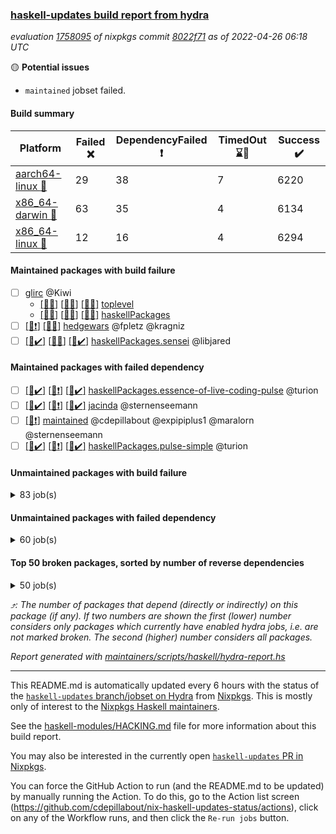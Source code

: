 ### [haskell-updates build report from hydra](https://hydra.nixos.org/jobset/nixpkgs/haskell-updates)
*evaluation [1758095](https://hydra.nixos.org/eval/1758095) of nixpkgs commit [8022f71](https://github.com/NixOS/nixpkgs/commits/8022f7155904c3f9f1ea82105f9780c5ea1b4f96) as of 2022-04-26 06:18 UTC*

:yellow_circle: **Potential issues**
  * `maintained` jobset failed.

#### Build summary

 | Platform | Failed :x: | DependencyFailed :heavy_exclamation_mark: | TimedOut :hourglass::no_entry_sign: | Success :heavy_check_mark: | 
 | --- | --- | --- | --- | --- | 
 | [aarch64-linux :iphone:](https://hydra.nixos.org/eval/1758095?filter=.aarch64-linux) | 29 | 38 | 7 | 6220 | 
 | [x86_64-darwin :apple:](https://hydra.nixos.org/eval/1758095?filter=.x86_64-darwin) | 63 | 35 | 4 | 6134 | 
 | [x86_64-linux :penguin:](https://hydra.nixos.org/eval/1758095?filter=.x86_64-linux) | 12 | 16 | 4 | 6294 | 
#### Maintained packages with build failure
- [ ] [glirc](https://hydra.nixos.org/eval/1758095?filter=glirc) @Kiwi
  - [[:iphone::x:]](https://hydra.nixos.org/build/174553162) [[:apple::x:]](https://hydra.nixos.org/build/174538387) [[:penguin::x:]](https://hydra.nixos.org/build/174540819) [toplevel](https://hydra.nixos.org/eval/1758095?filter=glirc)
  - [[:iphone::x:]](https://hydra.nixos.org/build/174541658) [[:apple::x:]](https://hydra.nixos.org/build/174540799) [[:penguin::x:]](https://hydra.nixos.org/build/174543767) [haskellPackages](https://hydra.nixos.org/eval/1758095?filter=haskellPackages.glirc)
- [ ] [[:iphone::heavy_exclamation_mark:]](https://hydra.nixos.org/build/174538476) [[:penguin::x:]](https://hydra.nixos.org/build/174544990) [hedgewars](https://hydra.nixos.org/eval/1758095?filter=hedgewars) @fpletz @kragniz
- [ ] [[:iphone::heavy_check_mark:]](https://hydra.nixos.org/build/174732394) [[:apple::x:]](https://hydra.nixos.org/build/174732389) [[:penguin::heavy_check_mark:]](https://hydra.nixos.org/build/174732404) [haskellPackages.sensei](https://hydra.nixos.org/eval/1758095?filter=haskellPackages.sensei) @libjared
#### Maintained packages with failed dependency
- [ ] [[:iphone::heavy_check_mark:]](https://hydra.nixos.org/build/174546897) [[:apple::heavy_exclamation_mark:]](https://hydra.nixos.org/build/174544782) [[:penguin::heavy_check_mark:]](https://hydra.nixos.org/build/174537443) [haskellPackages.essence-of-live-coding-pulse](https://hydra.nixos.org/eval/1758095?filter=haskellPackages.essence-of-live-coding-pulse) @turion
- [ ] [[:iphone::heavy_check_mark:]](https://hydra.nixos.org/build/174550094) [[:apple::heavy_exclamation_mark:]](https://hydra.nixos.org/build/174540882) [[:penguin::heavy_check_mark:]](https://hydra.nixos.org/build/174540430) [jacinda](https://hydra.nixos.org/eval/1758095?filter=jacinda) @sternenseemann
- [ ] [[:penguin::heavy_exclamation_mark:]](https://hydra.nixos.org/build/174732390) [maintained](https://hydra.nixos.org/eval/1758095?filter=maintained) @cdepillabout @expipiplus1 @maralorn @sternenseemann
- [ ] [[:iphone::heavy_check_mark:]](https://hydra.nixos.org/build/174546680) [[:apple::heavy_exclamation_mark:]](https://hydra.nixos.org/build/174540580) [[:penguin::heavy_check_mark:]](https://hydra.nixos.org/build/174547994) [haskellPackages.pulse-simple](https://hydra.nixos.org/eval/1758095?filter=haskellPackages.pulse-simple) @turion
#### Unmaintained packages with build failure
<details><summary>83 job(s) </summary>

- [ ] [QuickCheck](https://hydra.nixos.org/eval/1758095?filter=QuickCheck)  :arrow_heading_up: 1232 | 4767
  - [[:iphone::heavy_check_mark:]](https://hydra.nixos.org/build/174545509) [[:apple::heavy_check_mark:]](https://hydra.nixos.org/build/174549392) [[:penguin::heavy_check_mark:]](https://hydra.nixos.org/build/174541289) [haskellPackages](https://hydra.nixos.org/eval/1758095?filter=haskellPackages.QuickCheck)
  -   [[:penguin::x:]](https://hydra.nixos.org/build/174537770) [pkgsStatic.haskell.packages.integer-simple.ghc8107](https://hydra.nixos.org/eval/1758095?filter=pkgsStatic.haskell.packages.integer-simple.ghc8107.QuickCheck)
  -   [[:penguin::heavy_check_mark:]](https://hydra.nixos.org/build/174543331) [pkgsStatic.haskell.packages.native-bignum.ghc902](https://hydra.nixos.org/eval/1758095?filter=pkgsStatic.haskell.packages.native-bignum.ghc902.QuickCheck)
- [ ] [[:iphone::heavy_check_mark:]](https://hydra.nixos.org/build/174550217) [[:apple::x:]](https://hydra.nixos.org/build/174554748) [[:penguin::heavy_check_mark:]](https://hydra.nixos.org/build/174546999) [haskellPackages.di-core](https://hydra.nixos.org/eval/1758095?filter=haskellPackages.di-core)  :arrow_heading_up: 8 | 11
- [ ] [[:iphone::x:]](https://hydra.nixos.org/build/174537551) [[:apple::heavy_check_mark:]](https://hydra.nixos.org/build/174554678) [[:penguin::heavy_check_mark:]](https://hydra.nixos.org/build/174537662) [haskellPackages.OrderedBits](https://hydra.nixos.org/eval/1758095?filter=haskellPackages.OrderedBits)  :arrow_heading_up: 5 | 36
- [ ] [[:iphone::x:]](https://hydra.nixos.org/build/174549183) [[:apple::heavy_check_mark:]](https://hydra.nixos.org/build/174549150) [[:penguin::heavy_check_mark:]](https://hydra.nixos.org/build/174545687) [haskellPackages.hw-json-simd](https://hydra.nixos.org/eval/1758095?filter=haskellPackages.hw-json-simd)  :arrow_heading_up: 2 | 8
- [ ] [[:iphone::x:]](https://hydra.nixos.org/build/174544905) [[:apple::heavy_check_mark:]](https://hydra.nixos.org/build/174544277) [[:penguin::heavy_check_mark:]](https://hydra.nixos.org/build/174541106) [haskellPackages.hw-simd](https://hydra.nixos.org/eval/1758095?filter=haskellPackages.hw-simd)  :arrow_heading_up: 2 | 8
- [ ] [[:iphone::x:]](https://hydra.nixos.org/build/174554673) [[:apple::x:]](https://hydra.nixos.org/build/174548306) [[:penguin::x:]](https://hydra.nixos.org/build/174550728) [haskellPackages.dep-t](https://hydra.nixos.org/eval/1758095?filter=haskellPackages.dep-t)  :arrow_heading_up: 2 | 4
- [ ] [[:iphone::x:]](https://hydra.nixos.org/build/174536402) [[:apple::heavy_check_mark:]](https://hydra.nixos.org/build/174539963) [[:penguin::heavy_check_mark:]](https://hydra.nixos.org/build/174539639) [haskellPackages.quic](https://hydra.nixos.org/eval/1758095?filter=haskellPackages.quic)  :arrow_heading_up: 2 | 2
- [ ] [[:iphone::x:]](https://hydra.nixos.org/build/174552095) [[:apple::heavy_check_mark:]](https://hydra.nixos.org/build/174542601) [[:penguin::heavy_check_mark:]](https://hydra.nixos.org/build/174549959) [haskellPackages.freetype2](https://hydra.nixos.org/eval/1758095?filter=haskellPackages.freetype2)  :arrow_heading_up: 1 | 8
- [ ] [[:iphone::heavy_check_mark:]](https://hydra.nixos.org/build/174548115) [[:apple::x:]](https://hydra.nixos.org/build/174545002) [[:penguin::heavy_check_mark:]](https://hydra.nixos.org/build/174536895) [haskellPackages.free-vector-spaces](https://hydra.nixos.org/eval/1758095?filter=haskellPackages.free-vector-spaces)  :arrow_heading_up: 1 | 7
- [ ] [[:iphone::x:]](https://hydra.nixos.org/build/174551633) [[:apple::x:]](https://hydra.nixos.org/build/174549168) [[:penguin::heavy_check_mark:]](https://hydra.nixos.org/build/174546341) [haskellPackages.ptr-poker](https://hydra.nixos.org/eval/1758095?filter=haskellPackages.ptr-poker)  :arrow_heading_up: 1 | 5
- [ ] [[:iphone::x:]](https://hydra.nixos.org/build/174542865) [[:apple::heavy_check_mark:]](https://hydra.nixos.org/build/174547597) [[:penguin::heavy_check_mark:]](https://hydra.nixos.org/build/174544562) [haskellPackages.long-double](https://hydra.nixos.org/eval/1758095?filter=haskellPackages.long-double)  :arrow_heading_up: 1 | 2
- [ ] [[:iphone::x:]](https://hydra.nixos.org/build/174546588) [[:apple::x:]](https://hydra.nixos.org/build/174549624) [[:penguin::heavy_check_mark:]](https://hydra.nixos.org/build/174538841) [haskellPackages.easytensor](https://hydra.nixos.org/eval/1758095?filter=haskellPackages.easytensor)  :arrow_heading_up: 1 | 1
- [ ] [[:iphone::heavy_check_mark:]](https://hydra.nixos.org/build/174535862) [[:apple::x:]](https://hydra.nixos.org/build/174538767) [[:penguin::heavy_check_mark:]](https://hydra.nixos.org/build/174549770) [haskellPackages.grab](https://hydra.nixos.org/eval/1758095?filter=haskellPackages.grab)  :arrow_heading_up: 1 | 1
- [ ] [[:iphone::heavy_check_mark:]](https://hydra.nixos.org/build/174547713) [[:apple::x:]](https://hydra.nixos.org/build/174549812) [[:penguin::heavy_check_mark:]](https://hydra.nixos.org/build/174543179) [haskellPackages.keep-alive](https://hydra.nixos.org/eval/1758095?filter=haskellPackages.keep-alive)  :arrow_heading_up: 1 | 1
- [ ] [[:iphone::x:]](https://hydra.nixos.org/build/174537502) [[:apple::heavy_check_mark:]](https://hydra.nixos.org/build/174544322) [[:penguin::heavy_check_mark:]](https://hydra.nixos.org/build/174541503) [haskellPackages.nlopt-haskell](https://hydra.nixos.org/eval/1758095?filter=haskellPackages.nlopt-haskell)  :arrow_heading_up: 1 | 1
- [ ] [[:iphone::x:]](https://hydra.nixos.org/build/174538142) [[:apple::heavy_check_mark:]](https://hydra.nixos.org/build/174541277) [[:penguin::heavy_check_mark:]](https://hydra.nixos.org/build/174551029) [haskellPackages.swisstable](https://hydra.nixos.org/eval/1758095?filter=haskellPackages.swisstable)  :arrow_heading_up: 1 | 1
- [ ] [[:iphone::x:]](https://hydra.nixos.org/build/174541545) [[:apple::heavy_check_mark:]](https://hydra.nixos.org/build/174538568) [[:penguin::heavy_check_mark:]](https://hydra.nixos.org/build/174550563) [haskellPackages.unicode-properties](https://hydra.nixos.org/eval/1758095?filter=haskellPackages.unicode-properties)  :arrow_heading_up: 1 | 1
- [ ] [[:iphone::heavy_check_mark:]](https://hydra.nixos.org/build/174547756) [[:apple::x:]](https://hydra.nixos.org/build/174550554) [[:penguin::heavy_check_mark:]](https://hydra.nixos.org/build/174549242) [haskellPackages.zip](https://hydra.nixos.org/eval/1758095?filter=haskellPackages.zip)  :arrow_heading_up: 0 | 5
- [ ] [[:iphone::heavy_check_mark:]](https://hydra.nixos.org/build/174544302) [[:apple::x:]](https://hydra.nixos.org/build/174538426) [[:penguin::heavy_check_mark:]](https://hydra.nixos.org/build/174547294) [haskellPackages.PyF](https://hydra.nixos.org/eval/1758095?filter=haskellPackages.PyF)  :arrow_heading_up: 0 | 4
- [ ] [[:iphone::x:]](https://hydra.nixos.org/build/174544870) [[:apple::x:]](https://hydra.nixos.org/build/174544578) [[:penguin::x:]](https://hydra.nixos.org/build/174535724) [haskellPackages.half-space](https://hydra.nixos.org/eval/1758095?filter=haskellPackages.half-space)  :arrow_heading_up: 0 | 4
- [ ] [[:iphone::heavy_check_mark:]](https://hydra.nixos.org/build/174550160) [[:apple::x:]](https://hydra.nixos.org/build/174546934) [[:penguin::heavy_check_mark:]](https://hydra.nixos.org/build/174551366) [haskellPackages.hmidi](https://hydra.nixos.org/eval/1758095?filter=haskellPackages.hmidi)  :arrow_heading_up: 0 | 4
- [ ] [[:iphone::heavy_check_mark:]](https://hydra.nixos.org/build/174535665) [[:apple::x:]](https://hydra.nixos.org/build/174536995) [[:penguin::heavy_check_mark:]](https://hydra.nixos.org/build/174544761) [haskellPackages.posix-socket](https://hydra.nixos.org/eval/1758095?filter=haskellPackages.posix-socket)  :arrow_heading_up: 0 | 2
- [ ] [[:iphone::heavy_check_mark:]](https://hydra.nixos.org/build/174542420) [[:apple::x:]](https://hydra.nixos.org/build/174547740) [[:penguin::heavy_check_mark:]](https://hydra.nixos.org/build/174538564) [haskellPackages.gi-gdkx11](https://hydra.nixos.org/eval/1758095?filter=haskellPackages.gi-gdkx11)  :arrow_heading_up: 0 | 1
- [ ] [[:iphone::heavy_check_mark:]](https://hydra.nixos.org/build/174537712) [[:apple::x:]](https://hydra.nixos.org/build/174546711) [[:penguin::heavy_check_mark:]](https://hydra.nixos.org/build/174536615) [haskellPackages.hamid](https://hydra.nixos.org/eval/1758095?filter=haskellPackages.hamid)  :arrow_heading_up: 0 | 1
- [ ] [[:iphone::heavy_check_mark:]](https://hydra.nixos.org/build/174540399) [[:apple::x:]](https://hydra.nixos.org/build/174541576) [[:penguin::heavy_check_mark:]](https://hydra.nixos.org/build/174552881) [haskellPackages.hmatrix-morpheus](https://hydra.nixos.org/eval/1758095?filter=haskellPackages.hmatrix-morpheus)  :arrow_heading_up: 0 | 1
- [ ] [[:iphone::heavy_check_mark:]](https://hydra.nixos.org/build/174538249) [[:apple::x:]](https://hydra.nixos.org/build/174539818) [[:penguin::heavy_check_mark:]](https://hydra.nixos.org/build/174539581) [haskellPackages.huckleberry](https://hydra.nixos.org/eval/1758095?filter=haskellPackages.huckleberry)  :arrow_heading_up: 0 | 1
- [ ] [[:iphone::heavy_check_mark:]](https://hydra.nixos.org/build/174546971) [[:apple::x:]](https://hydra.nixos.org/build/174549361) [[:penguin::heavy_check_mark:]](https://hydra.nixos.org/build/174546972) [haskellPackages.openal-ffi](https://hydra.nixos.org/eval/1758095?filter=haskellPackages.openal-ffi)  :arrow_heading_up: 0 | 1
- [ ] [[:iphone::x:]](https://hydra.nixos.org/build/174551805) [[:apple::heavy_check_mark:]](https://hydra.nixos.org/build/174543827) [[:penguin::heavy_check_mark:]](https://hydra.nixos.org/build/174541220) [haskellPackages.picosat](https://hydra.nixos.org/eval/1758095?filter=haskellPackages.picosat)  :arrow_heading_up: 0 | 1
- [ ] [[:iphone::heavy_check_mark:]](https://hydra.nixos.org/build/174552732) [[:apple::x:]](https://hydra.nixos.org/build/174546300) [[:penguin::heavy_check_mark:]](https://hydra.nixos.org/build/174540039) [haskellPackages.select](https://hydra.nixos.org/eval/1758095?filter=haskellPackages.select)  :arrow_heading_up: 0 | 1
- [ ] [[:iphone::heavy_check_mark:]](https://hydra.nixos.org/build/174548217) [[:apple::x:]](https://hydra.nixos.org/build/174545072) [[:penguin::heavy_check_mark:]](https://hydra.nixos.org/build/174544299) [haskellPackages.sysinfo](https://hydra.nixos.org/eval/1758095?filter=haskellPackages.sysinfo)  :arrow_heading_up: 0 | 1
- [ ] [[:iphone::heavy_check_mark:]](https://hydra.nixos.org/build/174539311) [[:apple::x:]](https://hydra.nixos.org/build/174553051) [[:penguin::heavy_check_mark:]](https://hydra.nixos.org/build/174554257) [haskellPackages.FractalArt](https://hydra.nixos.org/eval/1758095?filter=haskellPackages.FractalArt) 
- [ ] [[:iphone::x:]](https://hydra.nixos.org/build/174538111) [[:apple::heavy_check_mark:]](https://hydra.nixos.org/build/174550322) [[:penguin::heavy_check_mark:]](https://hydra.nixos.org/build/174543840) [haskellPackages.HsASA](https://hydra.nixos.org/eval/1758095?filter=haskellPackages.HsASA) 
- [ ] [[:iphone::hourglass::no_entry_sign:]](https://hydra.nixos.org/build/174542922) [[:apple::x:]](https://hydra.nixos.org/build/174551462) [[:penguin::hourglass::no_entry_sign:]](https://hydra.nixos.org/build/174553309) [haskellPackages.bindings-common](https://hydra.nixos.org/eval/1758095?filter=haskellPackages.bindings-common) 
- [ ] [[:iphone::heavy_check_mark:]](https://hydra.nixos.org/build/174551179) [[:apple::x:]](https://hydra.nixos.org/build/174537793) [[:penguin::heavy_check_mark:]](https://hydra.nixos.org/build/174545242) [haskellPackages.chiphunk](https://hydra.nixos.org/eval/1758095?filter=haskellPackages.chiphunk) 
- [ ] [[:iphone::hourglass::no_entry_sign:]](https://hydra.nixos.org/build/174542835) [[:apple::x:]](https://hydra.nixos.org/build/174542974) [[:penguin::x:]](https://hydra.nixos.org/build/174547975) [haskellPackages.cl3-hmatrix-interface](https://hydra.nixos.org/eval/1758095?filter=haskellPackages.cl3-hmatrix-interface) 
- [ ] [[:iphone::hourglass::no_entry_sign:]](https://hydra.nixos.org/build/174544425) [[:apple::x:]](https://hydra.nixos.org/build/174545842) [[:penguin::x:]](https://hydra.nixos.org/build/174536302) [haskellPackages.cl3-linear-interface](https://hydra.nixos.org/eval/1758095?filter=haskellPackages.cl3-linear-interface) 
- [ ] [[:iphone::x:]](https://hydra.nixos.org/build/174539218) [[:apple::heavy_check_mark:]](https://hydra.nixos.org/build/174539808) [[:penguin::heavy_check_mark:]](https://hydra.nixos.org/build/174542945) [haskellPackages.comfort-fftw](https://hydra.nixos.org/eval/1758095?filter=haskellPackages.comfort-fftw) 
- [ ] [[:iphone::heavy_check_mark:]](https://hydra.nixos.org/build/174544521) [[:apple::x:]](https://hydra.nixos.org/build/174538031) [[:penguin::heavy_check_mark:]](https://hydra.nixos.org/build/174539094) [haskellPackages.diskhash](https://hydra.nixos.org/eval/1758095?filter=haskellPackages.diskhash) 
- [ ] [[:iphone::x:]](https://hydra.nixos.org/build/174537702) [[:apple::x:]](https://hydra.nixos.org/build/174548420) [[:penguin::x:]](https://hydra.nixos.org/build/174541577) [haskellPackages.dyna-processing](https://hydra.nixos.org/eval/1758095?filter=haskellPackages.dyna-processing) 
- [ ] [[:iphone::heavy_check_mark:]](https://hydra.nixos.org/build/174546200) [[:apple::x:]](https://hydra.nixos.org/build/174538227) [[:penguin::heavy_check_mark:]](https://hydra.nixos.org/build/174539929) [haskellPackages.epub-tools](https://hydra.nixos.org/eval/1758095?filter=haskellPackages.epub-tools) 
- [ ] [[:iphone::heavy_check_mark:]](https://hydra.nixos.org/build/174544419) [[:apple::x:]](https://hydra.nixos.org/build/174545041) [[:penguin::heavy_check_mark:]](https://hydra.nixos.org/build/174536514) [haskellPackages.fudgets](https://hydra.nixos.org/eval/1758095?filter=haskellPackages.fudgets) 
- [ ] [[:iphone::x:]](https://hydra.nixos.org/build/174539996) [[:apple::x:]](https://hydra.nixos.org/build/174551842) [[:penguin::x:]](https://hydra.nixos.org/build/174553843) [haskellPackages.gemini-exports](https://hydra.nixos.org/eval/1758095?filter=haskellPackages.gemini-exports) 
- [ ] [[:iphone::heavy_check_mark:]](https://hydra.nixos.org/build/174554485) [[:apple::x:]](https://hydra.nixos.org/build/174548554) [[:penguin::heavy_check_mark:]](https://hydra.nixos.org/build/174536692) [haskellPackages.gerrit](https://hydra.nixos.org/eval/1758095?filter=haskellPackages.gerrit) 
- [ ] [[:apple::x:]](https://hydra.nixos.org/build/174552764) [haskellPackages.gi-gtkosxapplication](https://hydra.nixos.org/eval/1758095?filter=haskellPackages.gi-gtkosxapplication) 
- [ ] [[:iphone::x:]](https://hydra.nixos.org/build/174732409) [[:penguin::heavy_check_mark:]](https://hydra.nixos.org/build/174732398) [haskellPackages.gnome-keyring](https://hydra.nixos.org/eval/1758095?filter=haskellPackages.gnome-keyring) 
- [ ] [[:iphone::x:]](https://hydra.nixos.org/build/174536483) [[:apple::x:]](https://hydra.nixos.org/build/174541570) [[:penguin::x:]](https://hydra.nixos.org/build/174542246) [haskellPackages.gpmf](https://hydra.nixos.org/eval/1758095?filter=haskellPackages.gpmf) 
- [ ] [[:apple::x:]](https://hydra.nixos.org/build/174545465) [haskellPackages.gtk-mac-integration](https://hydra.nixos.org/eval/1758095?filter=haskellPackages.gtk-mac-integration) 
- [ ] [[:iphone::heavy_check_mark:]](https://hydra.nixos.org/build/174552727) [[:apple::x:]](https://hydra.nixos.org/build/174540863) [[:penguin::heavy_check_mark:]](https://hydra.nixos.org/build/174554023) [haskellPackages.gtk-traymanager](https://hydra.nixos.org/eval/1758095?filter=haskellPackages.gtk-traymanager) 
- [ ] [[:apple::x:]](https://hydra.nixos.org/build/174537541) [haskellPackages.gtk3-mac-integration](https://hydra.nixos.org/eval/1758095?filter=haskellPackages.gtk3-mac-integration) 
- [ ] [[:iphone::x:]](https://hydra.nixos.org/build/174547007) [[:apple::x:]](https://hydra.nixos.org/build/174552813) [[:penguin::x:]](https://hydra.nixos.org/build/174540712) [haskellPackages.hedgehog-lens](https://hydra.nixos.org/eval/1758095?filter=haskellPackages.hedgehog-lens) 
- [ ] [[:iphone::heavy_check_mark:]](https://hydra.nixos.org/build/174550877) [[:apple::x:]](https://hydra.nixos.org/build/174541437) [[:penguin::heavy_check_mark:]](https://hydra.nixos.org/build/174553524) [haskellPackages.hid](https://hydra.nixos.org/eval/1758095?filter=haskellPackages.hid) 
- [ ] [[:iphone::heavy_check_mark:]](https://hydra.nixos.org/build/174545969) [[:apple::x:]](https://hydra.nixos.org/build/174550172) [[:penguin::heavy_check_mark:]](https://hydra.nixos.org/build/174545566) [haskellPackages.hinotify-conduit](https://hydra.nixos.org/eval/1758095?filter=haskellPackages.hinotify-conduit) 
- [ ] [[:iphone::x:]](https://hydra.nixos.org/build/174538156) [[:apple::heavy_check_mark:]](https://hydra.nixos.org/build/174537066) [[:penguin::heavy_check_mark:]](https://hydra.nixos.org/build/174545136) [haskellPackages.hls-rename-plugin](https://hydra.nixos.org/eval/1758095?filter=haskellPackages.hls-rename-plugin) 
- [ ] [[:iphone::heavy_check_mark:]](https://hydra.nixos.org/build/174548154) [[:apple::x:]](https://hydra.nixos.org/build/174551052) [[:penguin::heavy_check_mark:]](https://hydra.nixos.org/build/174549756) [haskellPackages.hsshellscript](https://hydra.nixos.org/eval/1758095?filter=haskellPackages.hsshellscript) 
- [ ] [[:iphone::heavy_check_mark:]](https://hydra.nixos.org/build/174540017) [[:apple::x:]](https://hydra.nixos.org/build/174551301) [[:penguin::heavy_check_mark:]](https://hydra.nixos.org/build/174542049) [haskellPackages.hssourceinfo](https://hydra.nixos.org/eval/1758095?filter=haskellPackages.hssourceinfo) 
- [ ] [[:iphone::heavy_check_mark:]](https://hydra.nixos.org/build/174536212) [[:apple::x:]](https://hydra.nixos.org/build/174544269) [[:penguin::heavy_check_mark:]](https://hydra.nixos.org/build/174540850) [haskellPackages.ipcvar](https://hydra.nixos.org/eval/1758095?filter=haskellPackages.ipcvar) 
- [ ] [[:iphone::x:]](https://hydra.nixos.org/build/174536686) [[:apple::heavy_check_mark:]](https://hydra.nixos.org/build/174554110) [[:penguin::heavy_check_mark:]](https://hydra.nixos.org/build/174549068) [haskellPackages.jammittools](https://hydra.nixos.org/eval/1758095?filter=haskellPackages.jammittools) 
- [ ] [[:apple::x:]](https://hydra.nixos.org/build/174553612) [haskellPackages.kqueue](https://hydra.nixos.org/eval/1758095?filter=haskellPackages.kqueue) 
- [ ] [[:iphone::x:]](https://hydra.nixos.org/build/174548929) [[:apple::x:]](https://hydra.nixos.org/build/174543795) [[:penguin::x:]](https://hydra.nixos.org/build/174550027) [haskellPackages.lazy-bracket](https://hydra.nixos.org/eval/1758095?filter=haskellPackages.lazy-bracket) 
- [ ] [[:iphone::heavy_check_mark:]](https://hydra.nixos.org/build/174549761) [[:apple::x:]](https://hydra.nixos.org/build/174536568) [[:penguin::heavy_check_mark:]](https://hydra.nixos.org/build/174541890) [haskellPackages.linux-framebuffer](https://hydra.nixos.org/eval/1758095?filter=haskellPackages.linux-framebuffer) 
- [ ] [[:iphone::heavy_check_mark:]](https://hydra.nixos.org/build/174550466) [[:apple::x:]](https://hydra.nixos.org/build/174550786) [[:penguin::heavy_check_mark:]](https://hydra.nixos.org/build/174535842) [haskellPackages.mediawiki2latex](https://hydra.nixos.org/eval/1758095?filter=haskellPackages.mediawiki2latex) 
- [ ] [[:iphone::heavy_check_mark:]](https://hydra.nixos.org/build/174552974) [[:apple::x:]](https://hydra.nixos.org/build/174544461) [[:penguin::heavy_check_mark:]](https://hydra.nixos.org/build/174551522) [haskellPackages.mercury-api](https://hydra.nixos.org/eval/1758095?filter=haskellPackages.mercury-api) 
- [ ] [[:iphone::heavy_check_mark:]](https://hydra.nixos.org/build/174552841) [[:apple::x:]](https://hydra.nixos.org/build/174545878) [[:penguin::heavy_check_mark:]](https://hydra.nixos.org/build/174537320) [haskellPackages.nano-cryptr](https://hydra.nixos.org/eval/1758095?filter=haskellPackages.nano-cryptr) 
- [ ] [[:iphone::heavy_check_mark:]](https://hydra.nixos.org/build/174554702) [[:apple::x:]](https://hydra.nixos.org/build/174545882) [[:penguin::heavy_check_mark:]](https://hydra.nixos.org/build/174536157) [haskellPackages.persistent-pagination](https://hydra.nixos.org/eval/1758095?filter=haskellPackages.persistent-pagination) 
- [ ] [[:iphone::heavy_check_mark:]](https://hydra.nixos.org/build/174542584) [[:apple::x:]](https://hydra.nixos.org/build/174544916) [[:penguin::heavy_check_mark:]](https://hydra.nixos.org/build/174552083) [haskellPackages.phatsort](https://hydra.nixos.org/eval/1758095?filter=haskellPackages.phatsort) 
- [ ] [[:iphone::heavy_check_mark:]](https://hydra.nixos.org/build/174543444) [[:apple::x:]](https://hydra.nixos.org/build/174540909) [[:penguin::heavy_check_mark:]](https://hydra.nixos.org/build/174546577) [haskellPackages.ping-wrapper](https://hydra.nixos.org/eval/1758095?filter=haskellPackages.ping-wrapper) 
- [ ] [[:iphone::heavy_check_mark:]](https://hydra.nixos.org/build/174552675) [[:apple::x:]](https://hydra.nixos.org/build/174546566) [[:penguin::heavy_check_mark:]](https://hydra.nixos.org/build/174539734) [haskellPackages.posix-timer](https://hydra.nixos.org/eval/1758095?filter=haskellPackages.posix-timer) 
- [ ] [[:iphone::heavy_check_mark:]](https://hydra.nixos.org/build/174538175) [[:apple::x:]](https://hydra.nixos.org/build/174552622) [[:penguin::heavy_check_mark:]](https://hydra.nixos.org/build/174544646) [haskellPackages.pthread](https://hydra.nixos.org/eval/1758095?filter=haskellPackages.pthread) 
- [ ] [[:iphone::x:]](https://hydra.nixos.org/build/174549176) [[:apple::heavy_check_mark:]](https://hydra.nixos.org/build/174543028) [[:penguin::heavy_check_mark:]](https://hydra.nixos.org/build/174537796) [haskellPackages.risc386](https://hydra.nixos.org/eval/1758095?filter=haskellPackages.risc386) 
- [ ] [[:iphone::heavy_check_mark:]](https://hydra.nixos.org/build/174551184) [[:apple::x:]](https://hydra.nixos.org/build/174536958) [[:penguin::heavy_check_mark:]](https://hydra.nixos.org/build/174551410) [haskellPackages.sfml-audio](https://hydra.nixos.org/eval/1758095?filter=haskellPackages.sfml-audio) 
- [ ] [[:iphone::heavy_check_mark:]](https://hydra.nixos.org/build/174549871) [[:apple::x:]](https://hydra.nixos.org/build/174552710) [[:penguin::heavy_check_mark:]](https://hydra.nixos.org/build/174551343) [haskellPackages.shared-memory](https://hydra.nixos.org/eval/1758095?filter=haskellPackages.shared-memory) 
- [ ] [[:iphone::heavy_check_mark:]](https://hydra.nixos.org/build/174548033) [[:apple::x:]](https://hydra.nixos.org/build/174554154) [[:penguin::heavy_check_mark:]](https://hydra.nixos.org/build/174545621) [haskellPackages.skews](https://hydra.nixos.org/eval/1758095?filter=haskellPackages.skews) 
- [ ] [[:iphone::x:]](https://hydra.nixos.org/build/174544444) [[:apple::x:]](https://hydra.nixos.org/build/174541717) [[:penguin::heavy_check_mark:]](https://hydra.nixos.org/build/174545477) [haskellPackages.slugify](https://hydra.nixos.org/eval/1758095?filter=haskellPackages.slugify) 
- [ ] [[:iphone::heavy_check_mark:]](https://hydra.nixos.org/build/174549931) [[:apple::x:]](https://hydra.nixos.org/build/174546451) [[:penguin::heavy_check_mark:]](https://hydra.nixos.org/build/174540319) [haskellPackages.tailfile-hinotify](https://hydra.nixos.org/eval/1758095?filter=haskellPackages.tailfile-hinotify) 
- [ ] [[:iphone::x:]](https://hydra.nixos.org/build/174541146) [[:apple::heavy_check_mark:]](https://hydra.nixos.org/build/174536780) [[:penguin::heavy_check_mark:]](https://hydra.nixos.org/build/174551164) [haskellPackages.wiringPi](https://hydra.nixos.org/eval/1758095?filter=haskellPackages.wiringPi) 
- [ ] [[:iphone::x:]](https://hydra.nixos.org/build/174540212) [[:apple::heavy_check_mark:]](https://hydra.nixos.org/build/174537866) [[:penguin::heavy_check_mark:]](https://hydra.nixos.org/build/174546532) [haskellPackages.x86-64bit](https://hydra.nixos.org/eval/1758095?filter=haskellPackages.x86-64bit) 
- [ ] [[:iphone::heavy_check_mark:]](https://hydra.nixos.org/build/174552831) [[:apple::x:]](https://hydra.nixos.org/build/174547083) [[:penguin::heavy_check_mark:]](https://hydra.nixos.org/build/174554818) [haskellPackages.xmonad-utils](https://hydra.nixos.org/eval/1758095?filter=haskellPackages.xmonad-utils) 
- [ ] [[:iphone::heavy_check_mark:]](https://hydra.nixos.org/build/174536987) [[:apple::x:]](https://hydra.nixos.org/build/174544823) [[:penguin::heavy_check_mark:]](https://hydra.nixos.org/build/174544993) [haskellPackages.yoga](https://hydra.nixos.org/eval/1758095?filter=haskellPackages.yoga) 
- [ ] [[:iphone::heavy_check_mark:]](https://hydra.nixos.org/build/174550313) [[:apple::x:]](https://hydra.nixos.org/build/174544016) [[:penguin::heavy_check_mark:]](https://hydra.nixos.org/build/174538214) [haskellPackages.zot](https://hydra.nixos.org/eval/1758095?filter=haskellPackages.zot) 
- [ ] [[:iphone::heavy_check_mark:]](https://hydra.nixos.org/build/174546558) [[:apple::x:]](https://hydra.nixos.org/build/174546608) [[:penguin::heavy_check_mark:]](https://hydra.nixos.org/build/174541101) [haskellPackages.zxcvbn-c](https://hydra.nixos.org/eval/1758095?filter=haskellPackages.zxcvbn-c) 
</details>

#### Unmaintained packages with failed dependency
<details><summary>60 job(s) </summary>

- [ ] [[:iphone::heavy_check_mark:]](https://hydra.nixos.org/build/174545660) [[:apple::heavy_exclamation_mark:]](https://hydra.nixos.org/build/174552148) [[:penguin::heavy_check_mark:]](https://hydra.nixos.org/build/174550838) [haskellPackages.di-handle](https://hydra.nixos.org/eval/1758095?filter=haskellPackages.di-handle)  :arrow_heading_up: 6 | 9
- [ ] [[:iphone::heavy_check_mark:]](https://hydra.nixos.org/build/174547576) [[:apple::heavy_exclamation_mark:]](https://hydra.nixos.org/build/174540974) [[:penguin::heavy_check_mark:]](https://hydra.nixos.org/build/174547320) [haskellPackages.di-monad](https://hydra.nixos.org/eval/1758095?filter=haskellPackages.di-monad)  :arrow_heading_up: 6 | 9
- [ ] [[:iphone::heavy_check_mark:]](https://hydra.nixos.org/build/174552457) [[:apple::heavy_exclamation_mark:]](https://hydra.nixos.org/build/174540938) [[:penguin::heavy_check_mark:]](https://hydra.nixos.org/build/174542791) [haskellPackages.di-df1](https://hydra.nixos.org/eval/1758095?filter=haskellPackages.di-df1)  :arrow_heading_up: 5 | 8
- [ ] [[:iphone::heavy_exclamation_mark:]](https://hydra.nixos.org/build/174541056) [[:apple::heavy_check_mark:]](https://hydra.nixos.org/build/174545455) [[:penguin::heavy_check_mark:]](https://hydra.nixos.org/build/174553315) [haskellPackages.PrimitiveArray](https://hydra.nixos.org/eval/1758095?filter=haskellPackages.PrimitiveArray)  :arrow_heading_up: 4 | 35
- [ ] [[:iphone::heavy_exclamation_mark:]](https://hydra.nixos.org/build/174551682) [[:apple::heavy_check_mark:]](https://hydra.nixos.org/build/174552923) [[:penguin::heavy_check_mark:]](https://hydra.nixos.org/build/174543853) [haskellPackages.BiobaseTypes](https://hydra.nixos.org/eval/1758095?filter=haskellPackages.BiobaseTypes)  :arrow_heading_up: 3 | 21
- [ ] [[:iphone::heavy_exclamation_mark:]](https://hydra.nixos.org/build/174543982) [[:apple::heavy_check_mark:]](https://hydra.nixos.org/build/174548870) [[:penguin::heavy_check_mark:]](https://hydra.nixos.org/build/174539230) [haskellPackages.BiobaseENA](https://hydra.nixos.org/eval/1758095?filter=haskellPackages.BiobaseENA)  :arrow_heading_up: 1 | 18
- [ ] [[:iphone::heavy_check_mark:]](https://hydra.nixos.org/build/174541291) [[:apple::heavy_exclamation_mark:]](https://hydra.nixos.org/build/174552818) [[:penguin::heavy_check_mark:]](https://hydra.nixos.org/build/174548331) [haskellPackages.di-polysemy](https://hydra.nixos.org/eval/1758095?filter=haskellPackages.di-polysemy)  :arrow_heading_up: 1 | 4
- [ ] [hoogle](https://hydra.nixos.org/eval/1758095?filter=hoogle)  :arrow_heading_up: 1 | 2
  - [[:iphone::heavy_check_mark:]](https://hydra.nixos.org/build/174536006) [[:apple::heavy_check_mark:]](https://hydra.nixos.org/build/174552251) [[:penguin::heavy_check_mark:]](https://hydra.nixos.org/build/174537347) [haskell.packages.ghc8107](https://hydra.nixos.org/eval/1758095?filter=haskell.packages.ghc8107.hoogle)
  - [[:iphone::heavy_check_mark:]](https://hydra.nixos.org/build/174551078) [[:apple::heavy_check_mark:]](https://hydra.nixos.org/build/174330300) [[:penguin::heavy_check_mark:]](https://hydra.nixos.org/build/174338480) [haskell.packages.ghc884](https://hydra.nixos.org/eval/1758095?filter=haskell.packages.ghc884.hoogle)
  - [[:iphone::heavy_check_mark:]](https://hydra.nixos.org/build/174551971) [[:apple::heavy_check_mark:]](https://hydra.nixos.org/build/174549377) [[:penguin::heavy_check_mark:]](https://hydra.nixos.org/build/174545692) [haskell.packages.ghc902](https://hydra.nixos.org/eval/1758095?filter=haskell.packages.ghc902.hoogle)
  - [[:iphone::heavy_exclamation_mark:]](https://hydra.nixos.org/build/174539867) [[:apple::heavy_check_mark:]](https://hydra.nixos.org/build/174537163) [[:penguin::heavy_check_mark:]](https://hydra.nixos.org/build/174547516) [haskell.packages.ghc922](https://hydra.nixos.org/eval/1758095?filter=haskell.packages.ghc922.hoogle)
  - [[:iphone::heavy_check_mark:]](https://hydra.nixos.org/build/174536943) [[:apple::heavy_check_mark:]](https://hydra.nixos.org/build/174536315) [[:penguin::heavy_check_mark:]](https://hydra.nixos.org/build/174542217) [haskellPackages](https://hydra.nixos.org/eval/1758095?filter=haskellPackages.hoogle)
- [ ] [[:iphone::heavy_exclamation_mark:]](https://hydra.nixos.org/build/174708247) [[:penguin::heavy_exclamation_mark:]](https://hydra.nixos.org/build/174708250) [haskellPackages.hbro](https://hydra.nixos.org/eval/1758095?filter=haskellPackages.hbro)  :arrow_heading_up: 1 | 1
- [ ] [[:iphone::heavy_exclamation_mark:]](https://hydra.nixos.org/build/174542325) [[:apple::heavy_check_mark:]](https://hydra.nixos.org/build/174553872) [[:penguin::heavy_check_mark:]](https://hydra.nixos.org/build/174550511) [haskellPackages.http3](https://hydra.nixos.org/eval/1758095?filter=haskellPackages.http3)  :arrow_heading_up: 1 | 1
- [ ] [[:iphone::heavy_check_mark:]](https://hydra.nixos.org/build/174550002) [[:apple::heavy_exclamation_mark:]](https://hydra.nixos.org/build/174543271) [[:penguin::heavy_check_mark:]](https://hydra.nixos.org/build/174538759) [haskellPackages.moto](https://hydra.nixos.org/eval/1758095?filter=haskellPackages.moto)  :arrow_heading_up: 1 | 1
- [ ] [[:iphone::heavy_check_mark:]](https://hydra.nixos.org/build/174551978) [[:apple::heavy_exclamation_mark:]](https://hydra.nixos.org/build/174545948) [[:penguin::heavy_check_mark:]](https://hydra.nixos.org/build/174546369) [haskellPackages.wss-client](https://hydra.nixos.org/eval/1758095?filter=haskellPackages.wss-client)  :arrow_heading_up: 1 | 1
- [ ] [[:iphone::heavy_exclamation_mark:]](https://hydra.nixos.org/build/174539902) [[:apple::heavy_check_mark:]](https://hydra.nixos.org/build/174546746) [[:penguin::heavy_check_mark:]](https://hydra.nixos.org/build/174549879) [haskellPackages.BiobaseXNA](https://hydra.nixos.org/eval/1758095?filter=haskellPackages.BiobaseXNA)  :arrow_heading_up: 0 | 17
- [ ] [[:iphone::heavy_exclamation_mark:]](https://hydra.nixos.org/build/174552395) [[:apple::heavy_check_mark:]](https://hydra.nixos.org/build/174549017) [[:penguin::heavy_check_mark:]](https://hydra.nixos.org/build/174537865) [haskellPackages.hw-json-standard-cursor](https://hydra.nixos.org/eval/1758095?filter=haskellPackages.hw-json-standard-cursor)  :arrow_heading_up: 0 | 6
- [ ] [[:iphone::heavy_exclamation_mark:]](https://hydra.nixos.org/build/174539954) [[:apple::heavy_check_mark:]](https://hydra.nixos.org/build/174538742) [[:penguin::heavy_check_mark:]](https://hydra.nixos.org/build/174538239) [haskellPackages.hw-json-simple-cursor](https://hydra.nixos.org/eval/1758095?filter=haskellPackages.hw-json-simple-cursor)  :arrow_heading_up: 0 | 4
- [ ] [[:iphone::heavy_exclamation_mark:]](https://hydra.nixos.org/build/174538801) [[:apple::heavy_exclamation_mark:]](https://hydra.nixos.org/build/174547017) [[:penguin::heavy_check_mark:]](https://hydra.nixos.org/build/174541724) [haskellPackages.jsonifier](https://hydra.nixos.org/eval/1758095?filter=haskellPackages.jsonifier)  :arrow_heading_up: 0 | 4
- [ ] [[:iphone::heavy_exclamation_mark:]](https://hydra.nixos.org/build/174554314) [[:apple::heavy_check_mark:]](https://hydra.nixos.org/build/174544304) [[:penguin::heavy_check_mark:]](https://hydra.nixos.org/build/174553013) [haskellPackages.BiobaseFasta](https://hydra.nixos.org/eval/1758095?filter=haskellPackages.BiobaseFasta)  :arrow_heading_up: 0 | 3
- [ ] [[:iphone::heavy_exclamation_mark:]](https://hydra.nixos.org/build/174552262) [[:apple::heavy_check_mark:]](https://hydra.nixos.org/build/174550363) [[:penguin::heavy_check_mark:]](https://hydra.nixos.org/build/174537805) [haskellPackages.hw-dsv](https://hydra.nixos.org/eval/1758095?filter=haskellPackages.hw-dsv)  :arrow_heading_up: 0 | 3
- [ ] [[:iphone::heavy_check_mark:]](https://hydra.nixos.org/build/174544070) [[:apple::heavy_exclamation_mark:]](https://hydra.nixos.org/build/174543076) [[:penguin::heavy_check_mark:]](https://hydra.nixos.org/build/174547652) [haskellPackages.SDL-mixer](https://hydra.nixos.org/eval/1758095?filter=haskellPackages.SDL-mixer)  :arrow_heading_up: 0 | 2
- [ ] [[:iphone::heavy_check_mark:]](https://hydra.nixos.org/build/174537480) [[:apple::heavy_exclamation_mark:]](https://hydra.nixos.org/build/174552314) [[:penguin::heavy_check_mark:]](https://hydra.nixos.org/build/174538779) [haskellPackages.di](https://hydra.nixos.org/eval/1758095?filter=haskellPackages.di)  :arrow_heading_up: 0 | 2
- [ ] [[:iphone::heavy_check_mark:]](https://hydra.nixos.org/build/174536139) [[:apple::heavy_exclamation_mark:]](https://hydra.nixos.org/build/174552146) [[:penguin::heavy_check_mark:]](https://hydra.nixos.org/build/174535765) [haskellPackages.dde](https://hydra.nixos.org/eval/1758095?filter=haskellPackages.dde)  :arrow_heading_up: 0 | 1
- [ ] [[:iphone::heavy_check_mark:]](https://hydra.nixos.org/build/174539813) [[:apple::heavy_exclamation_mark:]](https://hydra.nixos.org/build/174553941) [[:penguin::heavy_check_mark:]](https://hydra.nixos.org/build/174540287) [haskellPackages.pulseaudio](https://hydra.nixos.org/eval/1758095?filter=haskellPackages.pulseaudio)  :arrow_heading_up: 0 | 1
- [ ] [[:iphone::heavy_exclamation_mark:]](https://hydra.nixos.org/build/174549389) [[:apple::heavy_exclamation_mark:]](https://hydra.nixos.org/build/174538082) [[:penguin::heavy_exclamation_mark:]](https://hydra.nixos.org/build/174551969) [haskellPackages.GuiHaskell](https://hydra.nixos.org/eval/1758095?filter=haskellPackages.GuiHaskell) 
- [ ] [[:iphone::heavy_exclamation_mark:]](https://hydra.nixos.org/build/174545812) [[:penguin::heavy_exclamation_mark:]](https://hydra.nixos.org/build/174552583) [haskellPackages.HDRUtils](https://hydra.nixos.org/eval/1758095?filter=haskellPackages.HDRUtils) 
- [ ] [[:iphone::heavy_exclamation_mark:]](https://hydra.nixos.org/build/174550981) [[:apple::heavy_exclamation_mark:]](https://hydra.nixos.org/build/174551921) [[:penguin::heavy_exclamation_mark:]](https://hydra.nixos.org/build/174546347) [haskellPackages.HPlot](https://hydra.nixos.org/eval/1758095?filter=haskellPackages.HPlot) 
- [ ] [[:iphone::heavy_exclamation_mark:]](https://hydra.nixos.org/build/174538166) [[:apple::heavy_check_mark:]](https://hydra.nixos.org/build/174547518) [[:penguin::heavy_check_mark:]](https://hydra.nixos.org/build/174549864) [haskellPackages.align-audio](https://hydra.nixos.org/eval/1758095?filter=haskellPackages.align-audio) 
- [ ] [[:iphone::heavy_exclamation_mark:]](https://hydra.nixos.org/build/174539097) [[:apple::heavy_exclamation_mark:]](https://hydra.nixos.org/build/174550889) [[:penguin::heavy_exclamation_mark:]](https://hydra.nixos.org/build/174542371) [haskellPackages.bluetile](https://hydra.nixos.org/eval/1758095?filter=haskellPackages.bluetile) 
- [ ] [[:iphone::heavy_exclamation_mark:]](https://hydra.nixos.org/build/174543946) [[:apple::heavy_exclamation_mark:]](https://hydra.nixos.org/build/174540009) [[:penguin::heavy_exclamation_mark:]](https://hydra.nixos.org/build/174541884) [haskellPackages.dep-t-advice](https://hydra.nixos.org/eval/1758095?filter=haskellPackages.dep-t-advice) 
- [ ] [[:iphone::heavy_exclamation_mark:]](https://hydra.nixos.org/build/174540451) [[:apple::heavy_exclamation_mark:]](https://hydra.nixos.org/build/174553107) [[:penguin::heavy_exclamation_mark:]](https://hydra.nixos.org/build/174548720) [haskellPackages.dep-t-value](https://hydra.nixos.org/eval/1758095?filter=haskellPackages.dep-t-value) 
- [ ] [[:iphone::heavy_exclamation_mark:]](https://hydra.nixos.org/build/174547164) [[:apple::heavy_exclamation_mark:]](https://hydra.nixos.org/build/174541573) [[:penguin::heavy_check_mark:]](https://hydra.nixos.org/build/174536094) [haskellPackages.easytensor-vulkan](https://hydra.nixos.org/eval/1758095?filter=haskellPackages.easytensor-vulkan) 
- [ ] [[:iphone::heavy_exclamation_mark:]](https://hydra.nixos.org/build/174540414) [[:apple::heavy_exclamation_mark:]](https://hydra.nixos.org/build/174537445) [[:penguin::heavy_exclamation_mark:]](https://hydra.nixos.org/build/174538179) [haskellPackages.gladexml-accessor](https://hydra.nixos.org/eval/1758095?filter=haskellPackages.gladexml-accessor) 
- [ ] [[:iphone::heavy_check_mark:]](https://hydra.nixos.org/build/174538645) [[:apple::heavy_exclamation_mark:]](https://hydra.nixos.org/build/174548025) [[:penguin::heavy_check_mark:]](https://hydra.nixos.org/build/174537306) [haskellPackages.grab-form](https://hydra.nixos.org/eval/1758095?filter=haskellPackages.grab-form) 
- [ ] [[:iphone::heavy_exclamation_mark:]](https://hydra.nixos.org/build/174540649) [[:apple::heavy_exclamation_mark:]](https://hydra.nixos.org/build/174544094) [[:penguin::heavy_exclamation_mark:]](https://hydra.nixos.org/build/174552949) [haskellPackages.gtk2hs-cast-glade](https://hydra.nixos.org/eval/1758095?filter=haskellPackages.gtk2hs-cast-glade) 
- [ ] [[:iphone::heavy_exclamation_mark:]](https://hydra.nixos.org/build/174539721) [[:apple::heavy_check_mark:]](https://hydra.nixos.org/build/174553228) [[:penguin::heavy_check_mark:]](https://hydra.nixos.org/build/174549758) [haskellPackages.harfbuzz-pure](https://hydra.nixos.org/eval/1758095?filter=haskellPackages.harfbuzz-pure) 
- [ ] [[:iphone::heavy_exclamation_mark:]](https://hydra.nixos.org/build/174708228) [[:penguin::heavy_exclamation_mark:]](https://hydra.nixos.org/build/174708242) [haskellPackages.hbro-contrib](https://hydra.nixos.org/eval/1758095?filter=haskellPackages.hbro-contrib) 
- [ ] [[:iphone::heavy_exclamation_mark:]](https://hydra.nixos.org/build/174535725) [[:apple::heavy_check_mark:]](https://hydra.nixos.org/build/174536883) [[:penguin::heavy_check_mark:]](https://hydra.nixos.org/build/174550625) [haskellPackages.hmatrix-nlopt](https://hydra.nixos.org/eval/1758095?filter=haskellPackages.hmatrix-nlopt) 
- [ ] [[:iphone::heavy_exclamation_mark:]](https://hydra.nixos.org/build/174540944) [[:apple::heavy_check_mark:]](https://hydra.nixos.org/build/174552892) [[:penguin::heavy_check_mark:]](https://hydra.nixos.org/build/174545875) [haskellPackages.hs-swisstable-hashtables-class](https://hydra.nixos.org/eval/1758095?filter=haskellPackages.hs-swisstable-hashtables-class) 
- [ ] [[:iphone::heavy_exclamation_mark:]](https://hydra.nixos.org/build/174551083) [[:apple::heavy_exclamation_mark:]](https://hydra.nixos.org/build/174550780) [[:penguin::heavy_exclamation_mark:]](https://hydra.nixos.org/build/174539621) [haskellPackages.hstzaar](https://hydra.nixos.org/eval/1758095?filter=haskellPackages.hstzaar) 
- [ ] [[:iphone::heavy_exclamation_mark:]](https://hydra.nixos.org/build/174547896) [[:apple::heavy_check_mark:]](https://hydra.nixos.org/build/174554822) [[:penguin::heavy_check_mark:]](https://hydra.nixos.org/build/174545025) [haskellPackages.hw-simd-cli](https://hydra.nixos.org/eval/1758095?filter=haskellPackages.hw-simd-cli) 
- [ ] [[:iphone::heavy_exclamation_mark:]](https://hydra.nixos.org/build/174551973) [[:apple::heavy_check_mark:]](https://hydra.nixos.org/build/174548104) [[:penguin::heavy_check_mark:]](https://hydra.nixos.org/build/174542960) [haskellPackages.kmn-programming](https://hydra.nixos.org/eval/1758095?filter=haskellPackages.kmn-programming) 
- [ ] [[:iphone::heavy_exclamation_mark:]](https://hydra.nixos.org/build/174536259) [[:apple::heavy_exclamation_mark:]](https://hydra.nixos.org/build/174544408) [[:penguin::heavy_exclamation_mark:]](https://hydra.nixos.org/build/174542718) [haskellPackages.minesweeper](https://hydra.nixos.org/eval/1758095?filter=haskellPackages.minesweeper) 
- [ ] [[:iphone::heavy_check_mark:]](https://hydra.nixos.org/build/174548950) [[:apple::heavy_exclamation_mark:]](https://hydra.nixos.org/build/174538649) [[:penguin::heavy_check_mark:]](https://hydra.nixos.org/build/174547939) [haskellPackages.moto-postgresql](https://hydra.nixos.org/eval/1758095?filter=haskellPackages.moto-postgresql) 
- [ ] [[:iphone::heavy_check_mark:]](https://hydra.nixos.org/build/174553143) [[:apple::heavy_exclamation_mark:]](https://hydra.nixos.org/build/174539413) [[:penguin::heavy_check_mark:]](https://hydra.nixos.org/build/174536660) [haskellPackages.network-messagepack-rpc-websocket](https://hydra.nixos.org/eval/1758095?filter=haskellPackages.network-messagepack-rpc-websocket) 
- [ ] [[:iphone::heavy_exclamation_mark:]](https://hydra.nixos.org/build/174542409) [[:apple::heavy_exclamation_mark:]](https://hydra.nixos.org/build/174545281) [[:penguin::heavy_exclamation_mark:]](https://hydra.nixos.org/build/174542403) [haskellPackages.nymphaea](https://hydra.nixos.org/eval/1758095?filter=haskellPackages.nymphaea) 
- [ ] [[:iphone::heavy_check_mark:]](https://hydra.nixos.org/build/174549791) [[:apple::heavy_exclamation_mark:]](https://hydra.nixos.org/build/174544440) [[:penguin::heavy_check_mark:]](https://hydra.nixos.org/build/174552379) [haskellPackages.pipes-pulse-simple](https://hydra.nixos.org/eval/1758095?filter=haskellPackages.pipes-pulse-simple) 
- [ ] [[:iphone::heavy_check_mark:]](https://hydra.nixos.org/build/174552453) [[:apple::heavy_exclamation_mark:]](https://hydra.nixos.org/build/174543348) [[:penguin::heavy_check_mark:]](https://hydra.nixos.org/build/174549120) [haskellPackages.polysemy-log-di](https://hydra.nixos.org/eval/1758095?filter=haskellPackages.polysemy-log-di) 
- [ ] [[:iphone::heavy_check_mark:]](https://hydra.nixos.org/build/174540361) [[:apple::heavy_exclamation_mark:]](https://hydra.nixos.org/build/174536795) [[:penguin::heavy_check_mark:]](https://hydra.nixos.org/build/174537631) [haskellPackages.postgresql-replicant](https://hydra.nixos.org/eval/1758095?filter=haskellPackages.postgresql-replicant) 
- [ ] [[:iphone::heavy_exclamation_mark:]](https://hydra.nixos.org/build/174538703) [[:apple::heavy_exclamation_mark:]](https://hydra.nixos.org/build/174544919) [[:penguin::heavy_exclamation_mark:]](https://hydra.nixos.org/build/174552861) [haskellPackages.proplang](https://hydra.nixos.org/eval/1758095?filter=haskellPackages.proplang) 
- [ ] [[:iphone::heavy_check_mark:]](https://hydra.nixos.org/build/174539651) [[:apple::heavy_exclamation_mark:]](https://hydra.nixos.org/build/174541473) [[:penguin::heavy_check_mark:]](https://hydra.nixos.org/build/174549074) [haskellPackages.proteaaudio](https://hydra.nixos.org/eval/1758095?filter=haskellPackages.proteaaudio) 
- [ ] [[:iphone::heavy_exclamation_mark:]](https://hydra.nixos.org/build/174552812) [[:apple::heavy_check_mark:]](https://hydra.nixos.org/build/174550552) [[:penguin::heavy_check_mark:]](https://hydra.nixos.org/build/174542407) [haskellPackages.rounded-hw](https://hydra.nixos.org/eval/1758095?filter=haskellPackages.rounded-hw) 
- [ ] [[:iphone::heavy_exclamation_mark:]](https://hydra.nixos.org/build/174549128) [[:apple::heavy_exclamation_mark:]](https://hydra.nixos.org/build/174549795) [[:penguin::heavy_exclamation_mark:]](https://hydra.nixos.org/build/174552333) [haskellPackages.showdown](https://hydra.nixos.org/eval/1758095?filter=haskellPackages.showdown) 
- [ ] [[:iphone::heavy_exclamation_mark:]](https://hydra.nixos.org/build/174539691) [[:apple::heavy_check_mark:]](https://hydra.nixos.org/build/174537109) [[:penguin::heavy_check_mark:]](https://hydra.nixos.org/build/174543473) [haskellPackages.sound-collage](https://hydra.nixos.org/eval/1758095?filter=haskellPackages.sound-collage) 
- [ ] [[:iphone::heavy_exclamation_mark:]](https://hydra.nixos.org/build/174536132) [[:apple::heavy_check_mark:]](https://hydra.nixos.org/build/174554469) [[:penguin::heavy_check_mark:]](https://hydra.nixos.org/build/174550367) [haskellPackages.unicode-names](https://hydra.nixos.org/eval/1758095?filter=haskellPackages.unicode-names) 
- [ ] [[:iphone::heavy_exclamation_mark:]](https://hydra.nixos.org/build/174542964) [[:apple::heavy_check_mark:]](https://hydra.nixos.org/build/174540510) [[:penguin::heavy_check_mark:]](https://hydra.nixos.org/build/174542733) [haskellPackages.warp-quic](https://hydra.nixos.org/eval/1758095?filter=haskellPackages.warp-quic) 
- [ ] [[:iphone::heavy_check_mark:]](https://hydra.nixos.org/build/174542199) [[:apple::heavy_exclamation_mark:]](https://hydra.nixos.org/build/174551098) [[:penguin::heavy_check_mark:]](https://hydra.nixos.org/build/174541180) [haskellPackages.xbattbar](https://hydra.nixos.org/eval/1758095?filter=haskellPackages.xbattbar) 
</details>

#### Top 50 broken packages, sorted by number of reverse dependencies
<details><summary>50 job(s) </summary>

[amazonka-core](https://packdeps.haskellers.com/reverse/amazonka-core) :arrow_heading_up: 186  
[gogol-core](https://packdeps.haskellers.com/reverse/gogol-core) :arrow_heading_up: 184  
[haskell98](https://packdeps.haskellers.com/reverse/haskell98) :arrow_heading_up: 153  
[enumerator](https://packdeps.haskellers.com/reverse/enumerator) :arrow_heading_up: 56  
[derive](https://packdeps.haskellers.com/reverse/derive) :arrow_heading_up: 48  
[amazonka](https://packdeps.haskellers.com/reverse/amazonka) :arrow_heading_up: 44  
[accelerate](https://packdeps.haskellers.com/reverse/accelerate) :arrow_heading_up: 42  
[parseargs](https://packdeps.haskellers.com/reverse/parseargs) :arrow_heading_up: 42  
[syb-with-class](https://packdeps.haskellers.com/reverse/syb-with-class) :arrow_heading_up: 42  
[MonadCatchIO-transformers](https://packdeps.haskellers.com/reverse/MonadCatchIO-transformers) :arrow_heading_up: 41  
[data-lens](https://packdeps.haskellers.com/reverse/data-lens) :arrow_heading_up: 33  
[rank1dynamic](https://packdeps.haskellers.com/reverse/rank1dynamic) :arrow_heading_up: 33  
[autodocodec](https://packdeps.haskellers.com/reverse/autodocodec) :arrow_heading_up: 32  
[distributed-static](https://packdeps.haskellers.com/reverse/distributed-static) :arrow_heading_up: 31  
[language-ecmascript](https://packdeps.haskellers.com/reverse/language-ecmascript) :arrow_heading_up: 31  
[distributed-process](https://packdeps.haskellers.com/reverse/distributed-process) :arrow_heading_up: 30  
[ip](https://packdeps.haskellers.com/reverse/ip) :arrow_heading_up: 29  
[iteratee](https://packdeps.haskellers.com/reverse/iteratee) :arrow_heading_up: 29  
[jmacro](https://packdeps.haskellers.com/reverse/jmacro) :arrow_heading_up: 29  
[validity-aeson](https://packdeps.haskellers.com/reverse/validity-aeson) :arrow_heading_up: 29  
[text-format](https://packdeps.haskellers.com/reverse/text-format) :arrow_heading_up: 28  
[autodocodec-schema](https://packdeps.haskellers.com/reverse/autodocodec-schema) :arrow_heading_up: 27  
[mmsyn3](https://packdeps.haskellers.com/reverse/mmsyn3) :arrow_heading_up: 27  
[autodocodec-yaml](https://packdeps.haskellers.com/reverse/autodocodec-yaml) :arrow_heading_up: 26  
[crypto-numbers](https://packdeps.haskellers.com/reverse/crypto-numbers) :arrow_heading_up: 26  
[either-unwrap](https://packdeps.haskellers.com/reverse/either-unwrap) :arrow_heading_up: 25  
[web-routes-th](https://packdeps.haskellers.com/reverse/web-routes-th) :arrow_heading_up: 24  
[crypto-pubkey](https://packdeps.haskellers.com/reverse/crypto-pubkey) :arrow_heading_up: 23  
[ixset-typed](https://packdeps.haskellers.com/reverse/ixset-typed) :arrow_heading_up: 23  
[sydtest](https://packdeps.haskellers.com/reverse/sydtest) :arrow_heading_up: 23  
[haskelldb](https://packdeps.haskellers.com/reverse/haskelldb) :arrow_heading_up: 22  
[wxdirect](https://packdeps.haskellers.com/reverse/wxdirect) :arrow_heading_up: 22  
[amazonka-s3](https://packdeps.haskellers.com/reverse/amazonka-s3) :arrow_heading_up: 21  
[mmsyn2](https://packdeps.haskellers.com/reverse/mmsyn2) :arrow_heading_up: 21  
[subG](https://packdeps.haskellers.com/reverse/subG) :arrow_heading_up: 21  
[userid](https://packdeps.haskellers.com/reverse/userid) :arrow_heading_up: 21  
[wxc](https://packdeps.haskellers.com/reverse/wxc) :arrow_heading_up: 21  
[biocore](https://packdeps.haskellers.com/reverse/biocore) :arrow_heading_up: 20  
[wxcore](https://packdeps.haskellers.com/reverse/wxcore) :arrow_heading_up: 20  
[attoparsec-enumerator](https://packdeps.haskellers.com/reverse/attoparsec-enumerator) :arrow_heading_up: 19  
[bytestring-show](https://packdeps.haskellers.com/reverse/bytestring-show) :arrow_heading_up: 19  
[fay](https://packdeps.haskellers.com/reverse/fay) :arrow_heading_up: 19  
[harp](https://packdeps.haskellers.com/reverse/harp) :arrow_heading_up: 19  
[hsx2hs](https://packdeps.haskellers.com/reverse/hsx2hs) :arrow_heading_up: 19  
[ixset](https://packdeps.haskellers.com/reverse/ixset) :arrow_heading_up: 19  
[wx](https://packdeps.haskellers.com/reverse/wx) :arrow_heading_up: 19  
[asn1-data](https://packdeps.haskellers.com/reverse/asn1-data) :arrow_heading_up: 18  
[dbus-core](https://packdeps.haskellers.com/reverse/dbus-core) :arrow_heading_up: 18  
[gtksourceview2](https://packdeps.haskellers.com/reverse/gtksourceview2) :arrow_heading_up: 18  
[ukrainian-phonetics-basic](https://packdeps.haskellers.com/reverse/ukrainian-phonetics-basic) :arrow_heading_up: 18  
</details>


*:arrow_heading_up:: The number of packages that depend (directly or indirectly) on this package (if any). If two numbers are shown the first (lower) number considers only packages which currently have enabled hydra jobs, i.e. are not marked broken. The second (higher) number considers all packages.*

*Report generated with [maintainers/scripts/haskell/hydra-report.hs](https://github.com/NixOS/nixpkgs/blob/haskell-updates/maintainers/scripts/haskell/hydra-report.sh)*


----------------------------------------------------------------------

This README.md is automatically updated every 6 hours with the status of the
[`haskell-updates` branch/jobset on Hydra](https://hydra.nixos.org/jobset/nixpkgs/haskell-updates)
from [Nixpkgs](https://github.com/NixOS/nixpkgs).  This is mostly only of
interest to the [Nixpkgs Haskell maintainers](https://github.com/orgs/NixOS/teams/haskell).

See the
[haskell-modules/HACKING.md](https://github.com/NixOS/nixpkgs/blob/haskell-updates/pkgs/development/haskell-modules/HACKING.md)
file for more information about this build report.

You may also be interested in the currently open
[`haskell-updates` PR in Nixpkgs](https://github.com/nixos/nixpkgs/pulls?q=is%3Apr+is%3Aopen+head%3Ahaskell-updates).

You can force the GitHub Action to run (and the README.md to be updated) by
manually running the Action.  To do this, go to the Action list screen
(https://github.com/cdepillabout/nix-haskell-updates-status/actions),
click on any of the Workflow runs, and then click the `Re-run jobs` button.
